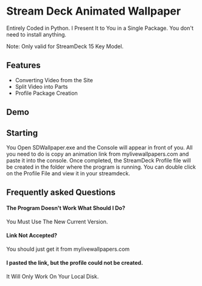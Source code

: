 
# Stream Deck Animated Wallpaper 

Entirely Coded in Python. I Present It to You in a Single Package. You don't need to install anything.

Note: Only valid for StreamDeck 15 Key Model.


## Features

- Converting Video from the Site
- Split Video into Parts
- Profile Package Creation
  
## Demo


## Starting

You Open SDWallpaper.exe and the Console will appear in front of you. All you need to do is copy an animation link from mylivewallpapers.com and paste it into the console. Once completed, the StreamDeck Profile file will be created in the folder where the program is running. You can double click on the Profile File and view it in your streamdeck.

  
## Frequently asked Questions

#### The Program Doesn't Work What Should I Do?

You Must Use The New Current Version.

#### Link Not Accepted?

You should just get it from mylivewallpapers.com

#### I pasted the link, but the profile could not be created.

It Will Only Work On Your Local Disk.

